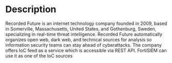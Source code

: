 # Description
Recorded Future is an internet technology company founded in 2009, based in Somerville, Massachusetts, United States, and Gothenburg, Sweden, specializing in real-time threat intelligence. Recorded Future automatically organizes open web, dark web, and technical sources for analysis so information security teams can stay ahead of cyberattacks.
The company offers IoC feed as a service which is accessible via REST API. FortiSIEM can use it as one of the IoC sources
